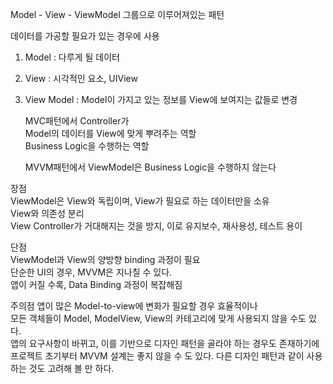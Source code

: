 Model - View - ViewModel 그룹으로 이루어져있는 패턴   

데이터를 가공할 필요가 있는 경우에 사용   

1. Model : 다루게 될 데이터
2. View : 시각적인 요소, UIView

3. View Model : Model이 가지고 있는 정보를 View에 보여지는 값들로 변경

    MVC패턴에서 Controller가   
    Model의 데이터를 View에 맞게 뿌려주는 역할   
    Business Logic을 수행하는 역할

    MVVM패턴에서 ViewModel은
    Business Logic을 수행하지 않는다

장점   
ViewModel은 View와 독립이며, View가 필요로 하는 데이터만을 소유   
View와 의존성 분리    
View Controller가 거대해지는 것을 방지, 이로 유지보수, 재사용성, 테스트 용이   

단점   
ViewModel과 View의 양방향 binding 과정이 필요   
단순한 UI의 경우, MVVM은 지나칠 수 있다.   
앱이 커질 수록, Data Binding 과정이 복잡해짐    

주의점
앱이 많은 Model-to-view에 변화가 필요할 경우 효율적이나   
모든 객체들이 Model, ModelView, View의 카테고리에 맞게 사용되지 않을 수도 있다.   
앱의 요구사항이 바뀌고, 이를 기반으로 디자인 패턴을 골라야 하는 경우도 존재하기에 프로젝트 초기부터 MVVM 설계는 좋지 않을 수 도 있다.
다른 디자인 패턴과 같이 사용하는 것도 고려해 볼 만 하다.   